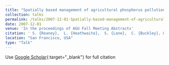 ```yaml
---
title: "Spatially based management of agricultural phosphorus pollution from diffuse sources: the SCIMAP risk based approach"
collection: talks
permalink: /talks/2007-12-01-Spatially-based-management-of-agricultural-phosphorus-pollution-from-diffuse-sources-the-SCIMAP-risk-based-approach
date: 2007-12-01
venue: 'In the proceedings of AGU Fall Meeting Abstracts'
citation: ' S. {Reaney},  L. {Heathwaite},  S. {Lane},  C. {Buckley}, &quot;Spatially based management of agricultural phosphorus pollution from diffuse sources: the SCIMAP risk based approach.&quot; In the proceedings of AGU Fall Meeting Abstracts, 2007.'
location: "San Francisco, USA"
type: "Talk"
---
```

Use [Google Scholar](https://scholar.google.com/scholar?q=Spatially+based+management+of+agricultural+phosphorus+pollution+from+diffuse+sources:+the+SCIMAP+risk+based+approach){:target="_blank"} for full citation
